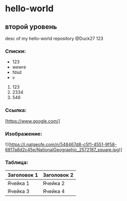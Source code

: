 # hello-world
## второй уровень
desc of my hello-world repository
@Duck27 123

### Списки:
* 123
* wewre
* fdsd
* v

1. 123
2. 2334
3. 546


### Ссылка:
[https://www.google.com/]

### Изображение:
![(https://i.natgeofe.com/n/548467d8-c5f1-4551-9f58-6817a8d2c45e/NationalGeographic_2572187_square.jpg)]

### Таблица:
| Заголовок 1 | Заголовок 2 |
| ----------- | ----------- |
| Ячейка 1    | Ячейка 2    |
| Ячейка 3    | Ячейка 4    |

